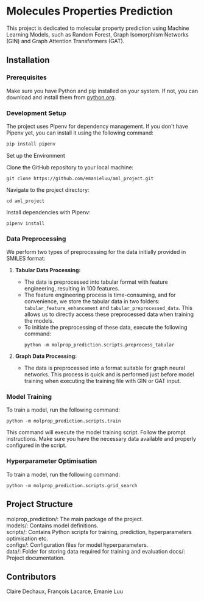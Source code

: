 # Molecules Properties Prediction

This project is dedicated to molecular property prediction using Machine Learning Models, such as Random Forest, Graph Isomorphism Networks (GIN) and Graph Attention Transformers (GAT).

## Installation

### Prerequisites

Make sure you have Python and pip installed on your system. If not, you can download and install them from [python.org](https://www.python.org/).

### Development Setup

The project uses Pipenv for dependency management. If you don't have Pipenv yet, you can install it using the following command:

```bash
pip install pipenv
```
Set up the Environment

Clone the GitHub repository to your local machine:
```
git clone https://github.com/emanieluu/aml_project.git
```

Navigate to the project directory:
```
cd aml_project
```

Install dependencies with Pipenv:
```
pipenv install
```

### Data Preprocessing

We perform two types of preprocessing for the data initially provided in SMILES format:

1. **Tabular Data Processing:**
   - The data is preprocessed into tabular format with feature engineering, resulting in 100 features.
   - The feature engineering process is time-consuming, and for convenience, we store the tabular data in two folders: `tabular_feature_enhancement` and `tabular_preprocessed_data`. This allows us to directly access these preprocessed data when training the models.
   - To initiate the preprocessing of these data, execute the following command:
     ```
     python -m molprop_prediction.scripts.preprocess_tabular
     ```

2. **Graph Data Processing:**
   - The data is preprocessed into a format suitable for graph neural networks. This process is quick and is performed just before model training when executing the training file with GIN or GAT input.


### Model Training 

To train a model, run the following command:
```
python -m molprop_prediction.scripts.train
```
This command will execute the model training script. Follow the prompt instructions. Make sure you have the necessary data available and properly configured in the script.

### Hyperparameter Optimisation 

To train a model, run the following command:
```
python -m molprop_prediction.scripts.grid_search
```

## Project Structure

molprop_prediction/: The main package of the project.  
models/: Contains model definitions.  
scripts/: Contains Python scripts for training, prediction, hyperparameters optimisation etc.  
configs/: Configuration files for model hyperparameters.  
data/: Folder for storing data required for training and evaluation
docs/: Project documentation.  

## Contributors

Claire Dechaux, François Lacarce, Emanie Luu 
